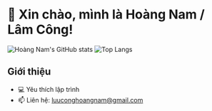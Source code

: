 # 👋 Xin chào, mình là Hoàng Nam / Lâm Công!

![Hoàng Nam's GitHub stats](https://github-readme-stats.vercel.app/api?username=luuconghoangnam&show_icons=true&theme=radical)
![Top Langs](https://github-readme-stats.vercel.app/api/top-langs/?username=luuconghoangnam&layout=compact&theme=tokyonight)

## Giới thiệu
- 💻 Yêu thích lập trình
- 📫 Liên hệ: luuconghoangnam@gmail.com
